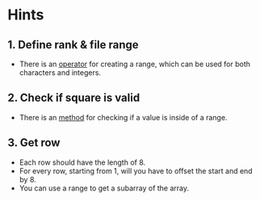 # Hints

## 1. Define rank & file range

- There is an [operator][swift-range-docs] for creating a range, which can be used for both characters and integers.

## 2. Check if square is valid

- There is an [method][contains-docs] for checking if a value is inside of a range.

## 3. Get row

- Each row should have the length of 8.
- For every row, starting from 1, will you have to offset the start and end by 8.
- You can use a range to get a subarray of the array.

[swift-range-docs]: https://docs.swift.org/swift-book/documentation/the-swift-programming-language/basicoperators/#Range-Operators
[contains-docs]: https://developer.apple.com/documentation/swift/range/contains(_:)-76nb4
